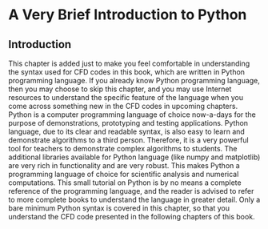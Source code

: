 # A Very Brief Introduction to Python
## Introduction
This chapter is added just to make you feel comfortable in understanding the syntax used for CFD codes in this book, which are written in Python programming language. If you already know Python programming language, then you may choose to skip this chapter, and you may use Internet resources to understand the specific feature of the language when you come across something new in the CFD codes in upcoming chapters. Python is a computer programming language of choice now-a-days for the purpose of demonstrations, prototyping and testing applications. Python language, due to its clear and readable syntax, is also easy to learn and demonstrate algorithms to a third person. Therefore, it is a very powerful tool for teachers to demonstrate complex algorithms to students. The additional libraries available for Python language (like numpy and matplotlib) are very rich in functionality and are very robust. This makes Python a programming language of choice for scientific analysis and numerical computations. This small tutorial on Python is by no means a complete reference of the programming language, and the reader is advised to refer to more complete books to understand the language in greater detail. Only a bare minimum Python syntax is covered in this chapter, so that you understand the CFD code presented in the following chapters of this book.

